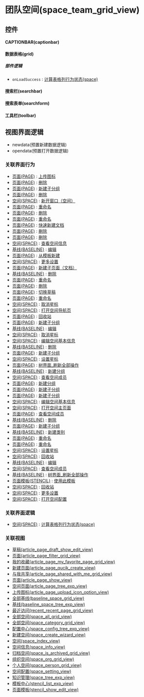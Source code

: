 # 团队空间(space_team_grid_view)  <!-- {docsify-ignore-all} -->



## 控件
#### CAPTIONBAR(captionbar)
#### 数据表格(grid)

##### 部件逻辑
* `onLoadSuccess` : [计算表格列行为状态(space)](module/Wiki/space/uilogic/calc_column_action_state)
#### 搜索栏(searchbar)
#### 搜索表单(searchform)
#### 工具栏(toolbar)

## 视图界面逻辑
  * newdata(预置新建数据逻辑)
  * opendata(预置打开数据逻辑)


### 关联界面行为
  * [页面(PAGE)](module/Wiki/article_page) : [上传图标](module/Wiki/article_page#界面行为)
  * [页面(PAGE)](module/Wiki/article_page) : [删除](module/Wiki/article_page#界面行为)
  * [页面(PAGE)](module/Wiki/article_page) : [新建子分组](module/Wiki/article_page#界面行为)
  * [页面(PAGE)](module/Wiki/article_page) : [删除](module/Wiki/article_page#界面行为)
  * [空间(SPACE)](module/Wiki/space) : [新开窗口（空间）](module/Wiki/space#界面行为)
  * [页面(PAGE)](module/Wiki/article_page) : [重命名](module/Wiki/article_page#界面行为)
  * [页面(PAGE)](module/Wiki/article_page) : [删除](module/Wiki/article_page#界面行为)
  * [页面(PAGE)](module/Wiki/article_page) : [重命名](module/Wiki/article_page#界面行为)
  * [页面(PAGE)](module/Wiki/article_page) : [快速新建文档](module/Wiki/article_page#界面行为)
  * [页面(PAGE)](module/Wiki/article_page) : [删除](module/Wiki/article_page#界面行为)
  * [页面(PAGE)](module/Wiki/article_page) : [删除](module/Wiki/article_page#界面行为)
  * [空间(SPACE)](module/Wiki/space) : [查看空间信息](module/Wiki/space#界面行为)
  * [基线(BASELINE)](module/Base/baseline) : [编辑](module/Base/baseline#界面行为)
  * [页面(PAGE)](module/Wiki/article_page) : [从模板新建](module/Wiki/article_page#界面行为)
  * [空间(SPACE)](module/Wiki/space) : [更多设置](module/Wiki/space#界面行为)
  * [页面(PAGE)](module/Wiki/article_page) : [新建子页面（文档）](module/Wiki/article_page#界面行为)
  * [基线(BASELINE)](module/Base/baseline) : [删除](module/Base/baseline#界面行为)
  * [页面(PAGE)](module/Wiki/article_page) : [重命名](module/Wiki/article_page#界面行为)
  * [页面(PAGE)](module/Wiki/article_page) : [删除](module/Wiki/article_page#界面行为)
  * [页面(PAGE)](module/Wiki/article_page) : [切换草稿](module/Wiki/article_page#界面行为)
  * [页面(PAGE)](module/Wiki/article_page) : [重命名](module/Wiki/article_page#界面行为)
  * [空间(SPACE)](module/Wiki/space) : [取消星标](module/Wiki/space#界面行为)
  * [空间(SPACE)](module/Wiki/space) : [打开空间导航页](module/Wiki/space#界面行为)
  * [页面(PAGE)](module/Wiki/article_page) : [回收站](module/Wiki/article_page#界面行为)
  * [页面(PAGE)](module/Wiki/article_page) : [新建子分组](module/Wiki/article_page#界面行为)
  * [基线(BASELINE)](module/Base/baseline) : [编辑](module/Base/baseline#界面行为)
  * [空间(SPACE)](module/Wiki/space) : [取消星标](module/Wiki/space#界面行为)
  * [空间(SPACE)](module/Wiki/space) : [编辑空间基本信息](module/Wiki/space#界面行为)
  * [基线(BASELINE)](module/Base/baseline) : [删除](module/Base/baseline#界面行为)
  * [页面(PAGE)](module/Wiki/article_page) : [新建子分组](module/Wiki/article_page#界面行为)
  * [空间(SPACE)](module/Wiki/space) : [设置星标](module/Wiki/space#界面行为)
  * [页面(PAGE)](module/Wiki/article_page) : [树界面_刷新全部操作](module/Wiki/article_page#界面行为)
  * [基线(BASELINE)](module/Base/baseline) : [新建分组](module/Base/baseline#界面行为)
  * [空间(SPACE)](module/Wiki/space) : [查看空间成员](module/Wiki/space#界面行为)
  * [页面(PAGE)](module/Wiki/article_page) : [新建分组](module/Wiki/article_page#界面行为)
  * [页面(PAGE)](module/Wiki/article_page) : [新建子分组](module/Wiki/article_page#界面行为)
  * [页面(PAGE)](module/Wiki/article_page) : [新建子分组](module/Wiki/article_page#界面行为)
  * [空间(SPACE)](module/Wiki/space) : [编辑空间基本信息](module/Wiki/space#界面行为)
  * [空间(SPACE)](module/Wiki/space) : [打开空间主页面](module/Wiki/space#界面行为)
  * [页面(PAGE)](module/Wiki/article_page) : [查看空间成员](module/Wiki/article_page#界面行为)
  * [基线(BASELINE)](module/Base/baseline) : [删除](module/Base/baseline#界面行为)
  * [页面(PAGE)](module/Wiki/article_page) : [新建子分组](module/Wiki/article_page#界面行为)
  * [基线(BASELINE)](module/Base/baseline) : [新建类别](module/Base/baseline#界面行为)
  * [页面(PAGE)](module/Wiki/article_page) : [重命名](module/Wiki/article_page#界面行为)
  * [页面(PAGE)](module/Wiki/article_page) : [重命名](module/Wiki/article_page#界面行为)
  * [空间(SPACE)](module/Wiki/space) : [设置星标](module/Wiki/space#界面行为)
  * [空间(SPACE)](module/Wiki/space) : [回收站](module/Wiki/space#界面行为)
  * [基线(BASELINE)](module/Base/baseline) : [编辑](module/Base/baseline#界面行为)
  * [空间(SPACE)](module/Wiki/space) : [查看空间成员](module/Wiki/space#界面行为)
  * [基线(BASELINE)](module/Base/baseline) : [树界面_刷新全部操作](module/Base/baseline#界面行为)
  * [页面模板(STENCIL)](module/Wiki/stencil) : [使用此模板](module/Wiki/stencil#界面行为)
  * [空间(SPACE)](module/Wiki/space) : [回收站](module/Wiki/space#界面行为)
  * [空间(SPACE)](module/Wiki/space) : [更多设置](module/Wiki/space#界面行为)
  * [空间(SPACE)](module/Wiki/space) : [打开空间配置](module/Wiki/space#界面行为)

### 关联界面逻辑
  * [空间(SPACE)](module/Wiki/space) : [计算表格列行为状态(space)](module/Wiki/space/uilogic/calc_column_action_state)

### 关联视图
  * [草稿(article_page_draft_show_edit_view)](app/view/article_page_draft_show_edit_view)
  * [页面(article_page_filter_grid_view)](app/view/article_page_filter_grid_view)
  * [我的收藏(article_page_my_favorite_page_grid_view)](app/view/article_page_my_favorite_page_grid_view)
  * [新建页面(article_page_qucik_create_view)](app/view/article_page_qucik_create_view)
  * [与我共享(article_page_shared_with_me_grid_view)](app/view/article_page_shared_with_me_grid_view)
  * [页面(article_page_show_view)](app/view/article_page_show_view)
  * [空间页面(article_page_tree_exp_view)](app/view/article_page_tree_exp_view)
  * [上传图标(article_page_upload_icon_option_view)](app/view/article_page_upload_icon_option_view)
  * [全部基线(baseline_space_grid_view)](app/view/baseline_space_grid_view)
  * [基线(baseline_space_tree_exp_view)](app/view/baseline_space_tree_exp_view)
  * [最近访问(recent_recent_page_grid_view)](app/view/recent_recent_page_grid_view)
  * [全部空间(space_all_grid_view)](app/view/space_all_grid_view)
  * [全部空间(space_category_grid_view)](app/view/space_category_grid_view)
  * [配置中心(space_config_tree_exp_view)](app/view/space_config_tree_exp_view)
  * [新建空间(space_create_wizard_view)](app/view/space_create_wizard_view)
  * [空间(space_index_view)](app/view/space_index_view)
  * [空间信息(space_info_view)](app/view/space_info_view)
  * [归档空间(space_is_archived_grid_view)](app/view/space_is_archived_grid_view)
  * [组织空间(space_org_grid_view)](app/view/space_org_grid_view)
  * [个人空间(space_person_grid_view)](app/view/space_person_grid_view)
  * [空间配置(space_setting_view)](app/view/space_setting_view)
  * [知识管理(space_tree_exp_view)](app/view/space_tree_exp_view)
  * [模板中心(stencil_list_exp_view)](app/view/stencil_list_exp_view)
  * [页面模板(stencil_show_edit_view)](app/view/stencil_show_edit_view)

<script>
 const { createApp } = Vue
  createApp({
    data() {
      return {

      }
    }
  }).use(ElementPlus).mount('#app')
</script>